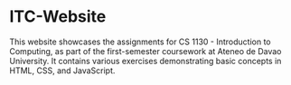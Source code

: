 # ITC-Website
This website showcases the assignments for CS 1130 - Introduction to Computing, as part of the first-semester coursework at Ateneo de Davao University. It contains various exercises demonstrating basic concepts in HTML, CSS, and JavaScript. 
